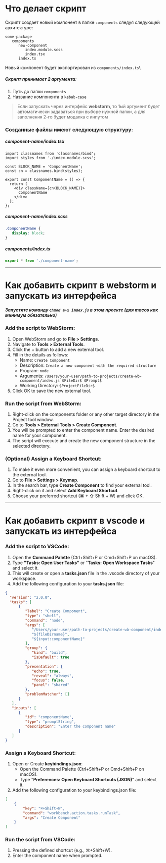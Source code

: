 # Что делает скрипт

Скрипт создает новый компонент в папке `components` следуя следующей архитектуре:
```
some-package
   components
      new-component
         index.module.scss
         index.tsx
      index.ts
```
Новый компонент будет экспортирован из `components/index.ts`\

##### Скрипт принимает 2 аргумента:

1. Путь до папки `components`
2. Название компонента в `kebab-case`

> Если запускать через интерфейс **webstorm**, то 1ый аргумент будет автоматически задаваться при выборе нужной папки, а для заполнения 2-го будет модалка с инпутом


### Созданные файлы имеют следующую структуру:
##### component-name/index.tsx
```tsx
import classnames from 'classnames/bind';
import styles from './index.module.scss';

const BLOCK_NAME = 'ComponentName';
const cn = classnames.bind(styles);

export const ComponentName = () => {
  return (
    <div className={cn(BLOCK_NAME)}>
      ComponentName
    </div>
  );
};
```
##### component-name/index.scss
```scss
.ComponentName {
   display: block;
}
```
##### components/index.ts
```ts
export * from './component-name';
```

***
# Как добавить скрипт в webstorm и запускать из интерфейса

##### Запустите команду `chmod a+x index.js` в этом проекте (для macos как минимум обязательно)

### Add the script to WebStorm:
1. Open WebStorm and go to **File > Settings**.
2. Navigate to **Tools > External Tools**.
3. Click the + button to add a new external tool.
4. Fill in the details as follows:
   * Name: `Create Component`
   * Description: `Create a new component with the required structure`
   * Program: `node`
   * Arguments: `/Users/your-user/path-to-projects/create-wb-component/index.js $FileDir$ $Prompt$`
   * Working Directory: `$ProjectFileDir$`
5. Click OK to save the new external tool.

### Run the script from WebStorm:
1. Right-click on the components folder or any other target directory in the Project tool window.
2. Go to **Tools > External Tools > Create Component**.
3. You will be prompted to enter the component name. Enter the desired name for your component.
4. The script will execute and create the new component structure in the selected directory.

### (Optional) Assign a Keyboard Shortcut:
1. To make it even more convenient, you can assign a keyboard shortcut to the external tool.
2. Go to **File > Settings > Keymap**.
3. In the search bar, type **Create Component** to find your external tool.
4. Right-click on it and select **Add Keyboard Shortcut**.
5. Choose your preferred shortcut (⌘ + ⇧ Shift + W) and click OK.

***
# Как добавить скрипт в vscode и запускать из интерфейса

### Add the script to VSCode:
1. Open the **Command Palette** (Ctrl+Shift+P or Cmd+Shift+P on macOS).
2. Type **"Tasks: Open User Tasks"** or "**Tasks: Open Workspace Tasks**" and select it.
3. This will create or open a **tasks.json** file in the .vscode directory of your workspace.
4. Add the following configuration to your **tasks.json** file:
```json
{
  "version": "2.0.0",
  "tasks": [
      {
         "label": "Create Component",
         "type": "shell",
         "command": "node",
         "args": [
            "/Users/your-user/path-to-projects/create-wb-component/index.js",
            "${fileDirname}",
            "${input:componentName}"
         ],
         "group": {
            "kind": "build",
            "isDefault": true
         },
         "presentation": {
            "echo": true,
            "reveal": "always",
            "focus": false,
            "panel": "shared"
         },
         "problemMatcher": []
      }
   ],
   "inputs": [
      {
         "id": "componentName",
         "type": "promptString",
         "description": "Enter the component name"
      }
   ]
}
```

### Assign a Keyboard Shortcut:
1. Open or Create **keybindings.json**:
   * Open the Command Palette (Ctrl+Shift+P or Cmd+Shift+P on macOS).
   * Type "**Preferences: Open Keyboard Shortcuts (JSON)**" and select it.
2. Add the following configuration to your keybindings.json file:
```json
[
    {
        "key": "⌘+Shift+W",
        "command": "workbench.action.tasks.runTask",
        "args": "Create Component"
    }
]
```

### Run the script from VSCode:
1. Pressing the defined shortcut (e.g., ⌘+Shift+W).
2. Enter the component name when prompted.


